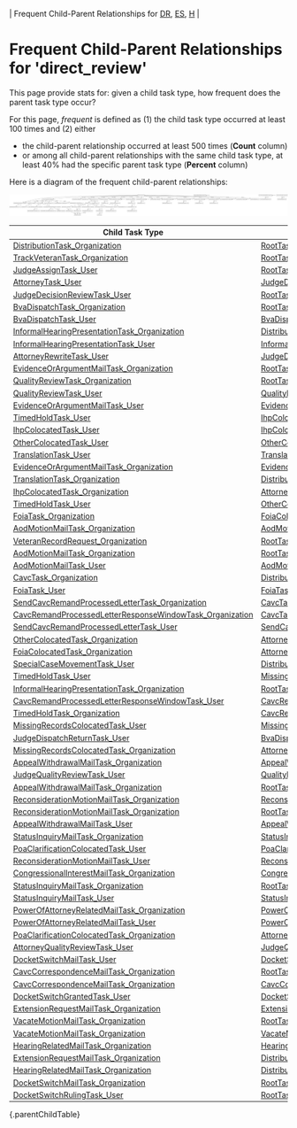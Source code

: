 ---
---
<!-- DO NOT EDIT THIS FILE.  This file is autogenerated. -->
| Frequent Child-Parent Relationships for [DR](../docket-DR/freq-childparent.md), [ES](../docket-ES/freq-childparent.md), [H](../docket-H/freq-childparent.md) |

# Frequent Child-Parent Relationships for 'direct_review'

This page provide stats for: given a child task type, how frequent does the parent task type occur?

For this page, *frequent* is defined as (1) the child task type occurred at least 100 times and (2) either
* the child-parent relationship occurred at least 500 times (**Count** column)
* or among all child-parent relationships with the same child task type, at least 40% had the specific parent task type (**Percent** column)

Here is a diagram of the frequent child-parent relationships:

![freq-childparent.dot.png](freq-childparent.dot.png)

| Child Task Type | Parent Task Type | Count | Percent |
| --------------- | ---------------- | ----- | ------- |
| [DistributionTask_Organization](DistributionTask_Organization.md) | [RootTask_Organization](RootTask_Organization.md) | 51977 | 100% |
| [TrackVeteranTask_Organization](TrackVeteranTask_Organization.md) | [RootTask_Organization](RootTask_Organization.md) | 41839 | 100% |
| [JudgeAssignTask_User](JudgeAssignTask_User.md) | [RootTask_Organization](RootTask_Organization.md) | 28607 | 100% |
| [AttorneyTask_User](AttorneyTask_User.md) | [JudgeDecisionReviewTask_User](JudgeDecisionReviewTask_User.md) | 27620 | 100% |
| [JudgeDecisionReviewTask_User](JudgeDecisionReviewTask_User.md) | [RootTask_Organization](RootTask_Organization.md) | 27594 | 100% |
| [BvaDispatchTask_Organization](BvaDispatchTask_Organization.md) | [RootTask_Organization](RootTask_Organization.md) | 26423 | 100% |
| [BvaDispatchTask_User](BvaDispatchTask_User.md) | [BvaDispatchTask_Organization](BvaDispatchTask_Organization.md) | 26423 | 100% |
| [InformalHearingPresentationTask_Organization](InformalHearingPresentationTask_Organization.md) | [DistributionTask_Organization](DistributionTask_Organization.md) | 20058 | 97% |
| [InformalHearingPresentationTask_User](InformalHearingPresentationTask_User.md) | [InformalHearingPresentationTask_Organization](InformalHearingPresentationTask_Organization.md) | 10689 | 100% |
| [AttorneyRewriteTask_User](AttorneyRewriteTask_User.md) | [JudgeDecisionReviewTask_User](JudgeDecisionReviewTask_User.md) | 3242 | 100% |
| [EvidenceOrArgumentMailTask_Organization](EvidenceOrArgumentMailTask_Organization.md) | [RootTask_Organization](RootTask_Organization.md) | 2381 | 70% |
| [QualityReviewTask_Organization](QualityReviewTask_Organization.md) | [RootTask_Organization](RootTask_Organization.md) | 2036 | 100% |
| [QualityReviewTask_User](QualityReviewTask_User.md) | [QualityReviewTask_Organization](QualityReviewTask_Organization.md) | 2021 | 100% |
| [EvidenceOrArgumentMailTask_User](EvidenceOrArgumentMailTask_User.md) | [EvidenceOrArgumentMailTask_Organization](EvidenceOrArgumentMailTask_Organization.md) | 1498 | 100% |
| [TimedHoldTask_User](TimedHoldTask_User.md) | [IhpColocatedTask_User](IhpColocatedTask_User.md) | 1413 | 39% |
| [IhpColocatedTask_User](IhpColocatedTask_User.md) | [IhpColocatedTask_Organization](IhpColocatedTask_Organization.md) | 1315 | 100% |
| [OtherColocatedTask_User](OtherColocatedTask_User.md) | [OtherColocatedTask_Organization](OtherColocatedTask_Organization.md) | 1083 | 100% |
| [TranslationTask_User](TranslationTask_User.md) | [TranslationTask_Organization](TranslationTask_Organization.md) | 1022 | 100% |
| [EvidenceOrArgumentMailTask_Organization](EvidenceOrArgumentMailTask_Organization.md) | [EvidenceOrArgumentMailTask_Organization](EvidenceOrArgumentMailTask_Organization.md) | 1013 | 30% |
| [TranslationTask_Organization](TranslationTask_Organization.md) | [DistributionTask_Organization](DistributionTask_Organization.md) | 964 | 88% |
| [IhpColocatedTask_Organization](IhpColocatedTask_Organization.md) | [AttorneyTask_User](AttorneyTask_User.md) | 903 | 74% |
| [TimedHoldTask_User](TimedHoldTask_User.md) | [OtherColocatedTask_User](OtherColocatedTask_User.md) | 848 | 23% |
| [FoiaTask_Organization](FoiaTask_Organization.md) | [FoiaColocatedTask_Organization](FoiaColocatedTask_Organization.md) | 832 | 100% |
| [AodMotionMailTask_Organization](AodMotionMailTask_Organization.md) | [AodMotionMailTask_Organization](AodMotionMailTask_Organization.md) | 798 | 50% |
| [VeteranRecordRequest_Organization](VeteranRecordRequest_Organization.md) | [RootTask_Organization](RootTask_Organization.md) | 782 | 100% |
| [AodMotionMailTask_Organization](AodMotionMailTask_Organization.md) | [RootTask_Organization](RootTask_Organization.md) | 771 | 49% |
| [AodMotionMailTask_User](AodMotionMailTask_User.md) | [AodMotionMailTask_Organization](AodMotionMailTask_Organization.md) | 771 | 100% |
| [CavcTask_Organization](CavcTask_Organization.md) | [DistributionTask_Organization](DistributionTask_Organization.md) | 768 | 100% |
| [FoiaTask_User](FoiaTask_User.md) | [FoiaTask_Organization](FoiaTask_Organization.md) | 745 | 100% |
| [SendCavcRemandProcessedLetterTask_Organization](SendCavcRemandProcessedLetterTask_Organization.md) | [CavcTask_Organization](CavcTask_Organization.md) | 740 | 100% |
| [CavcRemandProcessedLetterResponseWindowTask_Organization](CavcRemandProcessedLetterResponseWindowTask_Organization.md) | [CavcTask_Organization](CavcTask_Organization.md) | 740 | 100% |
| [SendCavcRemandProcessedLetterTask_User](SendCavcRemandProcessedLetterTask_User.md) | [SendCavcRemandProcessedLetterTask_Organization](SendCavcRemandProcessedLetterTask_Organization.md) | 707 | 100% |
| [OtherColocatedTask_Organization](OtherColocatedTask_Organization.md) | [AttorneyTask_User](AttorneyTask_User.md) | 699 | 82% |
| [FoiaColocatedTask_Organization](FoiaColocatedTask_Organization.md) | [AttorneyTask_User](AttorneyTask_User.md) | 652 | 86% |
| [SpecialCaseMovementTask_User](SpecialCaseMovementTask_User.md) | [DistributionTask_Organization](DistributionTask_Organization.md) | 637 | 100% |
| [TimedHoldTask_User](TimedHoldTask_User.md) | [MissingRecordsColocatedTask_User](MissingRecordsColocatedTask_User.md) | 544 | 15% |
| [InformalHearingPresentationTask_Organization](InformalHearingPresentationTask_Organization.md) | [RootTask_Organization](RootTask_Organization.md) | 525 | 3% |
| [CavcRemandProcessedLetterResponseWindowTask_User](CavcRemandProcessedLetterResponseWindowTask_User.md) | [CavcRemandProcessedLetterResponseWindowTask_Organization](CavcRemandProcessedLetterResponseWindowTask_Organization.md) | 509 | 100% |
| [TimedHoldTask_Organization](TimedHoldTask_Organization.md) | [CavcRemandProcessedLetterResponseWindowTask_Organization](CavcRemandProcessedLetterResponseWindowTask_Organization.md) | 502 | 88% |
| [MissingRecordsColocatedTask_User](MissingRecordsColocatedTask_User.md) | [MissingRecordsColocatedTask_Organization](MissingRecordsColocatedTask_Organization.md) | 445 | 100% |
| [JudgeDispatchReturnTask_User](JudgeDispatchReturnTask_User.md) | [BvaDispatchTask_User](BvaDispatchTask_User.md) | 408 | 100% |
| [MissingRecordsColocatedTask_Organization](MissingRecordsColocatedTask_Organization.md) | [AttorneyTask_User](AttorneyTask_User.md) | 329 | 93% |
| [AppealWithdrawalMailTask_Organization](AppealWithdrawalMailTask_Organization.md) | [AppealWithdrawalMailTask_Organization](AppealWithdrawalMailTask_Organization.md) | 305 | 56% |
| [JudgeQualityReviewTask_User](JudgeQualityReviewTask_User.md) | [QualityReviewTask_User](QualityReviewTask_User.md) | 253 | 100% |
| [AppealWithdrawalMailTask_Organization](AppealWithdrawalMailTask_Organization.md) | [RootTask_Organization](RootTask_Organization.md) | 235 | 43% |
| [ReconsiderationMotionMailTask_Organization](ReconsiderationMotionMailTask_Organization.md) | [ReconsiderationMotionMailTask_Organization](ReconsiderationMotionMailTask_Organization.md) | 225 | 50% |
| [ReconsiderationMotionMailTask_Organization](ReconsiderationMotionMailTask_Organization.md) | [RootTask_Organization](RootTask_Organization.md) | 222 | 50% |
| [AppealWithdrawalMailTask_User](AppealWithdrawalMailTask_User.md) | [AppealWithdrawalMailTask_Organization](AppealWithdrawalMailTask_Organization.md) | 221 | 100% |
| [StatusInquiryMailTask_Organization](StatusInquiryMailTask_Organization.md) | [StatusInquiryMailTask_Organization](StatusInquiryMailTask_Organization.md) | 212 | 51% |
| [PoaClarificationColocatedTask_User](PoaClarificationColocatedTask_User.md) | [PoaClarificationColocatedTask_Organization](PoaClarificationColocatedTask_Organization.md) | 212 | 100% |
| [ReconsiderationMotionMailTask_User](ReconsiderationMotionMailTask_User.md) | [ReconsiderationMotionMailTask_Organization](ReconsiderationMotionMailTask_Organization.md) | 208 | 100% |
| [CongressionalInterestMailTask_Organization](CongressionalInterestMailTask_Organization.md) | [CongressionalInterestMailTask_Organization](CongressionalInterestMailTask_Organization.md) | 205 | 50% |
| [StatusInquiryMailTask_Organization](StatusInquiryMailTask_Organization.md) | [RootTask_Organization](RootTask_Organization.md) | 204 | 49% |
| [StatusInquiryMailTask_User](StatusInquiryMailTask_User.md) | [StatusInquiryMailTask_Organization](StatusInquiryMailTask_Organization.md) | 168 | 100% |
| [PowerOfAttorneyRelatedMailTask_Organization](PowerOfAttorneyRelatedMailTask_Organization.md) | [PowerOfAttorneyRelatedMailTask_Organization](PowerOfAttorneyRelatedMailTask_Organization.md) | 164 | 50% |
| [PowerOfAttorneyRelatedMailTask_User](PowerOfAttorneyRelatedMailTask_User.md) | [PowerOfAttorneyRelatedMailTask_Organization](PowerOfAttorneyRelatedMailTask_Organization.md) | 164 | 100% |
| [PoaClarificationColocatedTask_Organization](PoaClarificationColocatedTask_Organization.md) | [AttorneyTask_User](AttorneyTask_User.md) | 161 | 87% |
| [AttorneyQualityReviewTask_User](AttorneyQualityReviewTask_User.md) | [JudgeQualityReviewTask_User](JudgeQualityReviewTask_User.md) | 151 | 100% |
| [DocketSwitchMailTask_User](DocketSwitchMailTask_User.md) | [DocketSwitchMailTask_Organization](DocketSwitchMailTask_Organization.md) | 110 | 100% |
| [CavcCorrespondenceMailTask_Organization](CavcCorrespondenceMailTask_Organization.md) | [RootTask_Organization](RootTask_Organization.md) | 98 | 50% |
| [CavcCorrespondenceMailTask_Organization](CavcCorrespondenceMailTask_Organization.md) | [CavcCorrespondenceMailTask_Organization](CavcCorrespondenceMailTask_Organization.md) | 98 | 50% |
| [DocketSwitchGrantedTask_User](DocketSwitchGrantedTask_User.md) | [DocketSwitchGrantedTask_Organization](DocketSwitchGrantedTask_Organization.md) | 95 | 70% |
| [ExtensionRequestMailTask_Organization](ExtensionRequestMailTask_Organization.md) | [ExtensionRequestMailTask_Organization](ExtensionRequestMailTask_Organization.md) | 66 | 50% |
| [VacateMotionMailTask_Organization](VacateMotionMailTask_Organization.md) | [RootTask_Organization](RootTask_Organization.md) | 66 | 50% |
| [VacateMotionMailTask_Organization](VacateMotionMailTask_Organization.md) | [VacateMotionMailTask_Organization](VacateMotionMailTask_Organization.md) | 66 | 50% |
| [HearingRelatedMailTask_Organization](HearingRelatedMailTask_Organization.md) | [HearingRelatedMailTask_Organization](HearingRelatedMailTask_Organization.md) | 59 | 50% |
| [ExtensionRequestMailTask_Organization](ExtensionRequestMailTask_Organization.md) | [DistributionTask_Organization](DistributionTask_Organization.md) | 57 | 44% |
| [HearingRelatedMailTask_Organization](HearingRelatedMailTask_Organization.md) | [DistributionTask_Organization](DistributionTask_Organization.md) | 50 | 42% |
| [DocketSwitchMailTask_Organization](DocketSwitchMailTask_Organization.md) | [RootTask_Organization](RootTask_Organization.md) | 13 | 68% |
| [DocketSwitchRulingTask_User](DocketSwitchRulingTask_User.md) | [RootTask_Organization](RootTask_Organization.md) | 13 | 68% |
{.parentChildTable}
